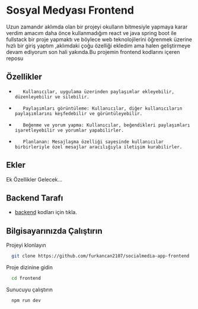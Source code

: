 # Sosyal Medyası Frontend

Uzun zamandır aklımda olan bir projeyi okulların bitmesiyle yapmaya karar verdim amacım daha önce kullanmadığım react ve java spring boot ile fullstack bir proje yapmaktı ve böylece web teknolojilerini öğrenmek üzerine hızlı bir giriş yaptım ,aklımdaki çoğu özelliği ekledim ama halen geliştirmeye devam ediyorum son hali yakında.Bu projemin frontend kodlarını içeren reposu


## Özellikler

   *        Kullanıcılar, uygulama üzerinden paylaşımlar ekleyebilir, düzenleyebilir ve silebilir.
   *        Paylaşımları görüntüleme: Kullanıcılar, diğer kullanıcıların paylaşımlarını keşfedebilir ve görüntüleyebilir.
   *        Beğenme ve yorum yapma: Kullanıcılar, beğendikleri paylaşımları işaretleyebilir ve yorumlar yapabilirler.
   *        Planlanan: Mesajlaşma özelliği sayesinde kullanıcılar birbirleriyle özel mesajlar aracılığıyla iletişim kurabilirler.


## Ekler

Ek Özellikler Gelecek...


## Backend Tarafı

- [backend](https://github.com/furkancan2107/springboot-socalmedia-app-backend) kodları için tıkla.

## Bilgisayarınızda Çalıştırın

Projeyi klonlayın

```bash
  git clone https://github.com/furkancan2107/socialmedia-app-frontend
```

Proje dizinine gidin

```bash
  cd frontend
```



Sunucuyu çalıştırın

```bash
  npm run dev
```
